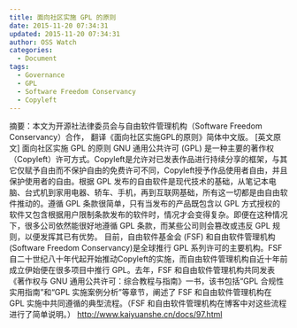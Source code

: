 ```yaml
---
title: 面向社区实施 GPL 的原则
date: 2015-11-20 07:34:31
updated: 2015-11-20 07:34:31
author: OSS Watch
categories:
  - Document
tags:
  - Governance
  - GPL
  - Software Freedom Conservancy
  - Copyleft
---
```


摘要：本文为开源社法律委员会与自由软件管理机构（Software Freedom Conservancy）合作， 翻译《面向社区实施GPL的原则》简体中文版。 [英文原文]  面向社区实施 GPL 的原则 GNU 通用公共许可 (GPL) 是一种主要的著作权（Copyleft）许可方式。Copyleft是允许对已发表作品进行持续分享的框架，与其它仅赋予自由而不保护自由的免费许可不同，Copyleft授予作品使用者自由，并且保护使用者的自由。根据 GPL 发布的自由软件是现代技术的基础，从笔记本电脑、台式机到家用电器、轿车、手机，再到互联网基础，所有这一切都是由自由软件推动的。遵循 GPL 条款很简单，只有当发布的产品既包含以 GPL 方式授权的软件又包含根据用户限制条款发布的软件时，情况才会变得复杂。即便在这种情况下，很多公司依然能很好地遵循 GPL 条款，而某些公司则会篡改或违反 GPL 规则，以便发挥其已有优势。
目前，自由软件基金会 (FSF) 和自由软件管理机构 (Software Freedom Conservancy)是全球推行 GPL 系列许可的主要机构。FSF 自二十世纪八十年代起开始推动Copyleft的实施，而自由软件管理机构自近十年前成立伊始便在很多项目中推行 GPL。去年，FSF 和自由软件管理机构共同发表《著作权与 GNU 通用公共许可：综合教程与指南》一书，该书包括“GPL 合规性实用指南”和“GPL 实施案例分析”等章节，阐述了 FSF 和自由软件管理机构在 GPL 实施中共同遵循的典型流程。（FSF 和自由软件管理机构在博客中对这些流程进行了简单说明。）
http://www.kaiyuanshe.cn/docs/97.html
